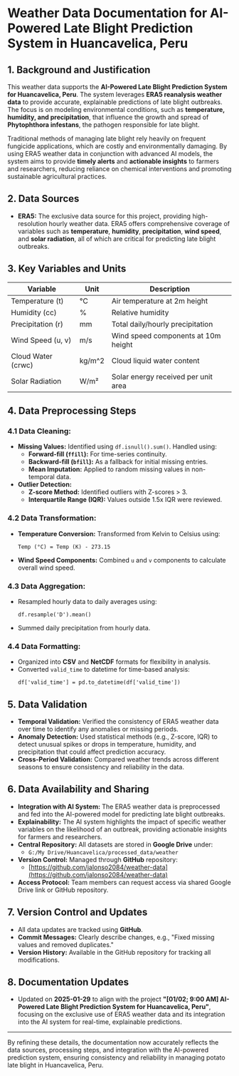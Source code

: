 # Weather Data Documentation for AI-Powered Late Blight Prediction System in Huancavelica, Peru

## 1. Background and Justification

This weather data supports the **AI-Powered Late Blight Prediction System for Huancavelica, Peru**. The system leverages **ERA5 reanalysis weather data** to provide accurate, explainable predictions of late blight outbreaks. The focus is on modeling environmental conditions, such as **temperature, humidity, and precipitation**, that influence the growth and spread of **Phytophthora infestans**, the pathogen responsible for late blight.

Traditional methods of managing late blight rely heavily on frequent fungicide applications, which are costly and environmentally damaging. By using ERA5 weather data in conjunction with advanced AI models, the system aims to provide **timely alerts** and **actionable insights** to farmers and researchers, reducing reliance on chemical interventions and promoting sustainable agricultural practices.

## 2. Data Sources
- **ERA5:** The exclusive data source for this project, providing high-resolution hourly weather data. ERA5 offers comprehensive coverage of variables such as **temperature**, **humidity**, **precipitation**, **wind speed**, and **solar radiation**, all of which are critical for predicting late blight outbreaks.

## 3. Key Variables and Units
| **Variable**       | **Unit**   | **Description**                                |
|--------------------|------------|------------------------------------------------|
| Temperature (t)    | °C       | Air temperature at 2m height                   |
| Humidity (cc)      | %          | Relative humidity                              |
| Precipitation (r)  | mm         | Total daily/hourly precipitation               |
| Wind Speed (u, v)  | m/s        | Wind speed components at 10m height            |
| Cloud Water (crwc) | kg/m^2     | Cloud liquid water content                     |
| Solar Radiation    | W/m²       | Solar energy received per unit area            |

## 4. Data Preprocessing Steps

### **4.1 Data Cleaning:**
- **Missing Values:** Identified using `df.isnull().sum()`. Handled using:
  - **Forward-fill (`ffill`):** For time-series continuity.
  - **Backward-fill (`bfill`):** As a fallback for initial missing entries.
  - **Mean Imputation:** Applied to random missing values in non-temporal data.
- **Outlier Detection:**
  - **Z-score Method:** Identified outliers with Z-scores > 3.
  - **Interquartile Range (IQR):** Values outside 1.5x IQR were reviewed.

### **4.2 Data Transformation:**
- **Temperature Conversion:** Transformed from Kelvin to Celsius using:
  ```
  Temp (°C) = Temp (K) - 273.15
  ```
- **Wind Speed Components:** Combined `u` and `v` components to calculate overall wind speed.

### **4.3 Data Aggregation:**
- Resampled hourly data to daily averages using:
  ```
  df.resample('D').mean()
  ```
- Summed daily precipitation from hourly data.

### **4.4 Data Formatting:**
- Organized into **CSV** and **NetCDF** formats for flexibility in analysis.
- Converted `valid_time` to datetime for time-based analysis:
  ```
  df['valid_time'] = pd.to_datetime(df['valid_time'])
  ```

## 5. Data Validation
- **Temporal Validation:** Verified the consistency of ERA5 weather data over time to identify any anomalies or missing periods.
- **Anomaly Detection:** Used statistical methods (e.g., Z-score, IQR) to detect unusual spikes or drops in temperature, humidity, and precipitation that could affect prediction accuracy.
- **Cross-Period Validation:** Compared weather trends across different seasons to ensure consistency and reliability in the data.

## 6. Data Availability and Sharing
- **Integration with AI System:** The ERA5 weather data is preprocessed and fed into the AI-powered model for predicting late blight outbreaks.
- **Explainability:** The AI system highlights the impact of specific weather variables on the likelihood of an outbreak, providing actionable insights for farmers and researchers.
- **Central Repository:** All datasets are stored in **Google Drive** under:
  - `G:/My Drive/Huancavelica/processed_data/weather`
- **Version Control:** Managed through **GitHub** repository:
  - [https://github.com/jalonso2084/weather-data](https://github.com/jalonso2084/weather-data)
- **Access Protocol:** Team members can request access via shared Google Drive link or GitHub repository.

## 7. Version Control and Updates
- All data updates are tracked using **GitHub**.
- **Commit Messages:** Clearly describe changes, e.g., "Fixed missing values and removed duplicates."
- **Version History:** Available in the GitHub repository for tracking all modifications.

## 8. Documentation Updates
- Updated on **2025-01-29** to align with the project **"[01/02; 9:00 AM] AI-Powered Late Blight Prediction System for Huancavelica, Peru"**, focusing on the exclusive use of ERA5 weather data and its integration into the AI system for real-time, explainable predictions.

---

By refining these details, the documentation now accurately reflects the data sources, processing steps, and integration with the AI-powered prediction system, ensuring consistency and reliability in managing potato late blight in Huancavelica, Peru.

